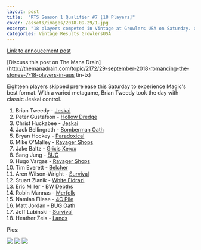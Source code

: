 ```yaml
---
layout: post
title:  "RTS Season 1 Qualifier #7 [18 Players]"
cover: /assets/images/2018-09-29/1.jpg
excerpt: "18 players competed in Vintage at Growlers USA on Saturday. Check out the results!"
categories: Vintage Results GrowlersUSA
---
```


[Link to annoucement
post](http://themanadrain.com/topic/2130/9-29-18-romancing-the-stones-proxy-vintage-austin-tx)

[Discuss this post on The Mana
Drain](http://themanadrain.com/topic/2172/29-september-2018-romancing-the-stones-7-18-players-in-aus
tin-tx)

Eighteen players skipped prerelease this Saturday to experience Magic's best format. With a varied
metagame, Brian Tweedy took the day with classic Jeskai control.

1. Brian Tweedy - [Jeskai]({{site.cdn_url}}/assets/images/2018-09-29/deck-1.jpg)
2. Peter Gustafson - [Hollow Dredge]({{site.cdn_url}}/assets/images/2018-09-29/deck-2.jpg)
3. Christ Huckabee - [Jeskai]({{site.cdn_url}}/assets/images/2018-09-29/deck-3.jpg)
4. Jack Bellingrath - [Bomberman Oath]({{site.cdn_url}}/assets/images/2018-09-29/deck-4.jpg)
5. Bryan Hockey - [Paradoxical]({{site.cdn_url}}/assets/images/2018-09-29/deck-5.jpg)
6. Mike O'Malley - [Ravager Shops]({{site.cdn_url}}/assets/images/2018-09-29/deck-6.jpg)
7. Jake Baltz - [Grixis Xerox]({{site.cdn_url}}/assets/images/2018-09-29/deck-7.jpg)
8. Sang Jung - [BUG]({{site.cdn_url}}/assets/images/2018-09-29/deck-8.jpg)
9. Hugo Vargas - [Ravager Shops]({{site.cdn_url}}/assets/images/2018-09-29/deck-9.jpg)
10. Tim Everett - [Belcher]({{site.cdn_url}}/assets/images/2018-09-29/deck-10.jpg)
11. Aren Wilson-Wright - [Survival]({{site.cdn_url}}/assets/images/2018-09-29/deck-11.jpg)
12. Stuart Zianik - [White Eldrazi]({{site.cdn_url}}/assets/images/2018-09-29/deck-12.jpg)
13. Eric Miller - [BW Depths]({{site.cdn_url}}/assets/images/2018-09-29/deck-13.jpg)
14. Robin Mannas - [Merfolk]({{site.cdn_url}}/assets/images/2018-09-29/deck-14.jpg)
15. NamIan Filese - [4C Pile]({{site.cdn_url}}/assets/images/2018-09-29/deck-15.jpg)
16. Matt Jordan - [BUG Oath]({{site.cdn_url}}/assets/images/2018-09-29/deck-16.jpg)
17. Jeff Lubinski - [Survival]({{site.cdn_url}}/assets/images/2018-09-29/deck-17.jpg)
18. Heather Zeis - [Lands]({{site.cdn_url}}/assets/images/2018-09-29/deck-18.jpg)


Pics:

![]({{site.cdn_url}}/assets/images/2018-09-29/1.jpg)
![]({{site.cdn_url}}/assets/images/2018-09-29/2.jpg)
![]({{site.cdn_url}}/assets/images/2018-09-29/3.jpg)
